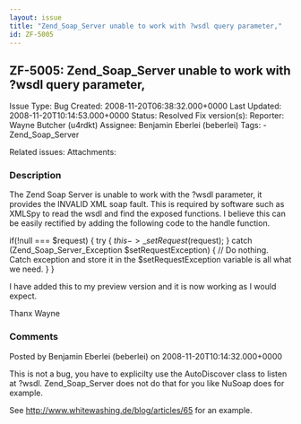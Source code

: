 ```yaml
---
layout: issue
title: "Zend_Soap_Server unable to work with ?wsdl query parameter,"
id: ZF-5005
---
```


ZF-5005: Zend\_Soap\_Server unable to work with ?wsdl query parameter,
----------------------------------------------------------------------

 Issue Type: Bug Created: 2008-11-20T06:38:32.000+0000 Last Updated: 2008-11-20T10:14:53.000+0000 Status: Resolved Fix version(s): 
 Reporter:  Wayne Butcher (u4rdkt)  Assignee:  Benjamin Eberlei (beberlei)  Tags: - Zend\_Soap\_Server
 
 Related issues: 
 Attachments: 
### Description

The Zend Soap Server is unable to work with the ?wsdl parameter, it provides the INVALID XML soap fault. This is required by software such as XMLSpy to read the wsdl and find the exposed functions. I believe this can be easily rectified by adding the following code to the handle function.

if(!null === $request) { try { $this->\_setRequest($request); } catch (Zend\_Soap\_Server\_Exception $setRequestException) { // Do nothing. Catch exception and store it in the $setRequestException variable is all what we need. } }

I have added this to my preview version and it is now working as I would expect.

Thanx Wayne

 

 

### Comments

Posted by Benjamin Eberlei (beberlei) on 2008-11-20T10:14:32.000+0000

This is not a bug, you have to explicilty use the AutoDiscover class to listen at ?wsdl. Zend\_Soap\_Server does not do that for you like NuSoap does for example.

See <http://www.whitewashing.de/blog/articles/65> for an example.

 

 